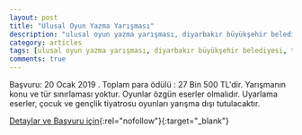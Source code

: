 ```yaml
---
layout: post
title: "Ulusal Oyun Yazma Yarışması"
description: "ulusal oyun yazma yarışması, diyarbakır büyükşehir belediyesi, tiyatro"
category: articles
tags: [ulusal oyun yazma yarışması, diyarbakır büyükşehir belediyesi, tiyatro]
comments: true
---
```


Başvuru: 20 Ocak 2019 . Toplam para ödülü : 27 Bin 500 TL'dir.
Yarışmanın konu ve tür sınırlaması yoktur. Oyunlar özgün eserler olmalıdır. Uyarlama eserler, çocuk ve gençlik tiyatrosu oyunları yarışma dışı tutulacaktır.

[Detaylar ve Başvuru için](http://www.diyarbakir.bel.tr/tr/duyurular/9168-ulusal-oyun-yazma-yarismasi.html?utm_source=edebiyatyarismalari.com&utm_medium=affiliate){:rel="nofollow"}{:target="_blank"}